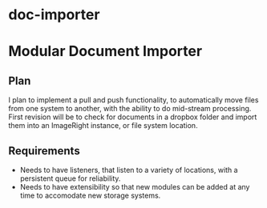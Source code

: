 # doc-importer

# Modular Document Importer

## Plan
I plan to implement a pull and push functionality, to automatically move files from one system to another, with the ability to do mid-stream processing.
First revision will be to check for documents in a dropbox folder and import them into an ImageRight instance, or file system location.


## Requirements
- Needs to have listeners, that listen to a variety of locations, with a persistent queue for reliability.
- Needs to have extensibility so that new modules can be added at any time to accomodate new storage systems.
